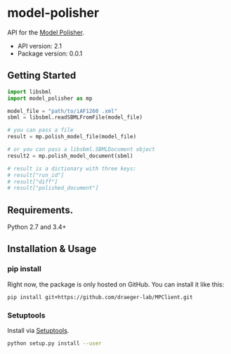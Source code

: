 # model-polisher
API for the [Model Polisher](https://github.com/draeger-lab/MPServer).

- API version: 2.1
- Package version: 0.0.1

## Getting Started

```python
import libsbml
import model_polisher as mp

model_file = "path/to/iAF1260 .xml"
sbml = libsbml.readSBMLFromFile(model_file)

# you can pass a file
result = mp.polish_model_file(model_file)

# or you can pass a libsbml.SBMLDocument object
result2 = mp.polish_model_document(sbml)

# result is a dictionary with three keys:
# result["run_id"]
# result["diff"]
# result["polished_document"]
```

## Requirements.

Python 2.7 and 3.4+

## Installation & Usage
### pip install

Right now, the package is only hosted on GitHub. You can install it like this:

```sh
pip install git+https://github.com/draeger-lab/MPClient.git
```

### Setuptools

Install via [Setuptools](http://pypi.python.org/pypi/setuptools).

```sh
python setup.py install --user
```

